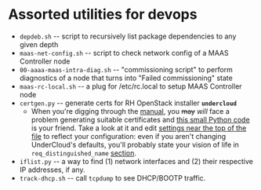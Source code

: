 # Assorted utilities for devops

* `depdeb.sh` -- script to recursively list package dependencies to any given depth
* `maas-net-config.sh` -- script to check network config of a MAAS Controller node
* `00-aaaa-maas-intra-diag.sh` -- "commissioning script" to perform diagnostics of a node that turns into "Failed commissioning" state
* `maas-rc-local.sh` -- a plug for /etc/rc.local to setup MAAS Controller node
* `certgen.py` -- generate certs for RH OpenStack installer **`undercloud`**
  * When you're digging through the [manual](https://access.redhat.com/documentation/en/red-hat-openstack-platform/8/paged/director-installation-and-usage/appendix-a-ssl-tls-certificate-configuration), you ~~may~~ _will_ face a problem generating suitable certificates and [this small Python code](certgen.py) is your friend.
Take a look at it and edit [settings near the top of the file](certgen.py#L10) to reflect your configuration: even if you aren't changing UnderCloud's defaults, you'll probably state your vision of life in `req_distinguished_name` [section](certgen.py#L34).
* `iflist.py` -- a way to find (1) network interfaces and (2) their respective IP addresses, if any.
* `track-dhcp.sh` -- call `tcpdump` to see DHCP/BOOTP traffic.
